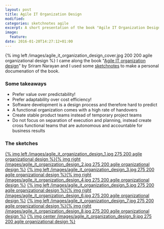 ```yaml
---
layout: post
title: Agile IT Organization Design
modified:
categories: sketchnotes agile
excerpt: A short presentation of the book "Agile IT Organization Design" with sketchnotes.
image:
  feature:
date: 2016-01-20T14:27:12+01:00
---
```

{% img left /images/agile_it_organization_design_cover.jpg 200 200 agile organizational design %}
I came along the book "[Agile IT organization design][1]" by Sriram Narayan and I used some [sketchnotes][2] to make a personal documenation of the book.

### Some takeaways

* Prefer value over predictability!
* Prefer adaptability over cost efficiency!
* Software development is a design process and therefore hard to predict
* A functional organization comes with a high rate of handovers
* Create stable product teams instead of temporary project teams
* Do not focus on separation of execution and planning, instead create cross functional teams that are autonomous and accountable for business results

### The sketches

[{% img left /images/agile_it_organization_design_1.jpg 275 200 agile organizational design %}][3][{% img right /images/agile_it_organization_design_2.jpg 275 200 agile organizational design %}][4]
[{% img left /images/agile_it_organization_design_3.jpg 275 200 agile organizational design %}][5][{% img right /images/agile_it_organization_design_4.jpg 275 200 agile organizational design %}][6]
[{% img left /images/agile_it_organization_design_5.jpg 275 200 agile organizational design %}][7][{% img right /images/agile_it_organization_design_6.jpg 275 200 agile organizational design %}][8]
[{% img left /images/agile_it_organization_design_7.jpg 275 200 agile organizational design %}][9][{% img right /images/agile_it_organization_design_8.jpg 275 200 agile organizational design %}][10]
[{% img center /images/agile_it_organization_design_9.jpg 275 200 agile organizational design %}][11]

[1]: http://www.agileorgdesign.com/
[2]: http://sketchnotearmy.com/about/
[3]: /images/agile_it_organization_design_1.jpg
[4]: /images/agile_it_organization_design_2.jpg
[5]: /images/agile_it_organization_design_3.jpg
[6]: /images/agile_it_organization_design_4.jpg
[7]: /images/agile_it_organization_design_5.jpg
[8]: /images/agile_it_organization_design_6.jpg
[9]: /images/agile_it_organization_design_7.jpg
[10]: /images/agile_it_organization_design_8.jpg
[11]: /images/agile_it_organization_design_9.jpg
